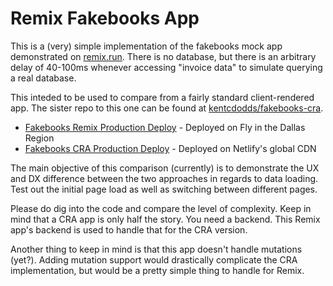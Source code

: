 # Remix Fakebooks App

This is a (very) simple implementation of the fakebooks mock app demonstrated on [remix.run](https://remix.run). There is no database, but there is an arbitrary delay of 40-100ms whenever accessing "invoice data" to simulate querying a real database.

This inteded to be used to compare from a fairly standard client-rendered app. The sister repo to this one can be found at [kentcdodds/fakebooks-cra](https://github.com/kentcdodds/fakebooks-cra).

- [Fakebooks Remix Production Deploy](https://fakebooks-remix-1b16.fly.dev/sales/invoices) - Deployed on Fly in the Dallas Region
- [Fakebooks CRA Production Deploy](https://fakebooks-cra.netlify.app/sales/invoices) - Deployed on Netlify's global CDN

The main objective of this comparison (currently) is to demonstrate the UX and DX difference between the two approaches in regards to data loading. Test out the initial page load as well as switching between different pages.

Please do dig into the code and compare the level of complexity. Keep in mind that a CRA app is only half the story. You need a backend. This Remix app's backend is used to handle that for the CRA version.

Another thing to keep in mind is that this app doesn't handle mutations (yet?). Adding mutation support would drastically complicate the CRA implementation, but would be a pretty simple thing to handle for Remix.
